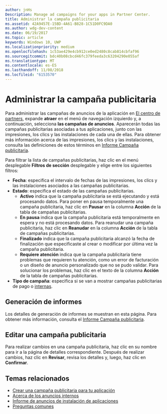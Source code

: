 ```yaml
---
author: jnHs
Description: Manage ad campaigns for your apps in Partner Center.
title: Administrar la campaña publicitaria
ms.assetid: 42A9457E-15BD-4A61-B828-1C51D0FC9DA0
ms.author: wdg-dev-content
ms.date: 06/19/2017
ms.topic: article
keywords: Windows 10, UWP
ms.localizationpriority: medium
ms.openlocfilehash: 1c53ae429e4cb912ce0ed2480c8cab814cbfaf96
ms.sourcegitcommit: bdc40b08cbcd46fc379feeda3c63204290e055af
ms.translationtype: MT
ms.contentlocale: es-ES
ms.lasthandoff: 11/08/2018
ms.locfileid: "6153570"
---
```

# <a name="manage-your-ad-campaign"></a>Administrar la campaña publicitaria


Para administrar las campañas de anuncios de la aplicación en [El centro de partners](https://partner.microsoft.com/dashboard), expande **atraer** en el menú de navegación izquierdo y, a continuación, selecciona **las campañas de anuncios**. Aparecerán todas las campañas publicitarias asociadas a tus aplicaciones, junto con las impresiones, los clics y las instalaciones de cada una de ellas. Para obtener más información acerca de las impresiones, los clics y las instalaciones, consulta las definiciones de estos términos en [Informe Campaña publicitaria](promote-your-app-report.md).

Para filtrar la lista de campañas publicitarias, haz clic en el menú desplegable **Filtros de sección** desplegable y elige entre los siguientes filtros:

-   **Fecha**: especifica el intervalo de fechas de las impresiones, los clics y las instalaciones asociados a las campañas publicitarias.
-   **Estado**: especifica el estado de las campañas publicitarias.
    -   **Activo** indica que la campaña publicitaria se está ejecutando y está procesando datos. Para poner en pausa temporalmente una campaña publicitaria, haz clic en **Pausar** en la columna **Acción** de la tabla de campañas publicitarias.
    -   **En pausa** indica que la campaña publicitaria está temporalmente en espera y no está procesando datos. Para reanudar una campaña publicitaria, haz clic en **Reanudar** en la columna **Acción** de la tabla de campañas publicitarias.
    -   **Finalizado** indica que la campaña publicitaria alcanzó la fecha de finalización que especificaste al crear o modificar por última vez la campaña publicitaria.
    -   **Requiere atención** indica que la campaña publicitaria tiene problemas que requieren tu atención, como un error de facturación o un diseño de anuncio personalizado que no se pudo validar. Para solucionar los problemas, haz clic en el texto de la columna **Acción** de la tabla de campañas publicitarias.
-   **Tipo de campaña**: especifica si se van a mostrar campañas publicitarias de pago o [internas](about-house-ads.md).

## <a name="reporting"></a>Generación de informes


Los detalles de generación de informes se muestran en esta página. Para obtener más información, consulta el [Informe Campaña publicitaria](promote-your-app-report.md).


## <a name="edit-an-ad-campaign"></a>Editar una campaña publicitaria

Para realizar cambios en una campaña publicitaria, haz clic en su nombre para ir a la página de detalles correspondiente. Después de realizar cambios, haz clic en **Revisar**, revisa los detalles y, luego, haz clic en **Confirmar**.


## <a name="related-topics"></a>Temas relacionados


* [Crear una campaña publicitaria para tu aplicación](create-an-ad-campaign-for-your-app.md)
* [Acerca de los anuncios internos](about-house-ads.md)
* [Informe de anuncios de instalación de aplicaciones](app-install-ads-reports.md)
* [Preguntas comunes](common-questions.md)
 

 




